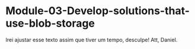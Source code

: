 # Module-03-Develop-solutions-that-use-blob-storage

Irei ajustar esse texto assim que tiver um tempo, desculpe! Att, Daniel.
